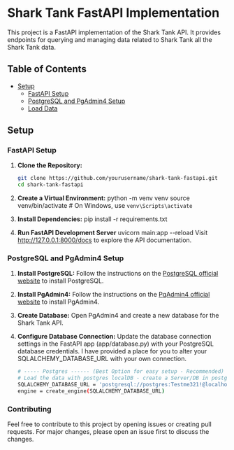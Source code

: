 # Shark Tank FastAPI Implementation

This project is a FastAPI implementation of the Shark Tank API. It provides endpoints for querying and managing data related to Shark Tank all the Shark Tank data.

## Table of Contents

- [Setup](#setup)
  - [FastAPI Setup](#fastapi-setup)
  - [PostgreSQL and PgAdmin4 Setup](#postgresql-and-pgadmin4-setup)
  - [Load Data](#load-data)

## Setup

### FastAPI Setup

1. **Clone the Repository:**
   ```bash
   git clone https://github.com/yourusername/shark-tank-fastapi.git
   cd shark-tank-fastapi

2. **Create a Virtual Environment:**
python -m venv venv
source venv/bin/activate  # On Windows, use `venv\Scripts\activate`

3. **Install Dependencies:**
pip install -r requirements.txt

4. **Run FastAPI Development Server**
uvicorn main:app --reload
Visit http://127.0.0.1:8000/docs to explore the API documentation.

### PostgreSQL and PgAdmin4 Setup

1. **Install PostgreSQL:**
Follow the instructions on the [PostgreSQL official website](https://www.postgresql.org/download/) to install PostgreSQL.

2. **Install PgAdmin4:**
Follow the instructions on the [PgAdmin4 official website](https://www.pgadmin.org/download/) to install PgAdmin4.

3. **Create Database:**
Open PgAdmin4 and create a new database for the Shark Tank API.

4. **Configure Database Connection:**
Update the database connection settings in the FastAPI app (app/database.py) with your PostgreSQL database credentials.  I have provided a place for you to alter your SQLALCHEMY_DATABASE_URL with your own connection.
   ```bash
   # ----- Postgres ------ (Best Option for easy setup - Recommended)
   # Load the data with postgres localDB - create a Server/DB in postgres and give it a password
   SQLALCHEMY_DATABASE_URL = 'postgresql://postgres:Testme321!@localhost/SharkTankDB'
   engine = create_engine(SQLALCHEMY_DATABASE_URL)

### Contributing
Feel free to contribute to this project by opening issues or creating pull requests. For major changes, please open an issue first to discuss the changes.

